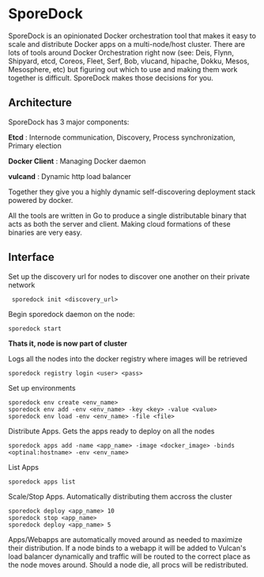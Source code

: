 SporeDock
=========

SporeDock is an opinionated Docker orchestration tool that makes it easy to scale and distribute Docker apps on a multi-node/host cluster. There are lots of tools around Docker Orchestration right now (see: Deis, Flynn, Shipyard, etcd, Coreos, Fleet, Serf, Bob, vlucand, hipache, Dokku, Mesos, Mesosphere, etc) but figuring out which to use and making them work together is difficult. SporeDock makes those decisions for you.


## Architecture

SporeDock has 3 major components:

  **Etcd** : Internode communication, Discovery, Process synchronization, Primary election

  **Docker Client** : Managing Docker daemon

  **vulcand** : Dynamic http load balancer


  Together they give you a highly dynamic self-discovering deployment stack powered by docker.

 All the tools are written in Go to produce a single distributable binary that acts as both the server and client. Making cloud formations of these binaries are very easy.


## Interface

Set up the discovery url for nodes to discover one another on their private network

     sporedock init <discovery_url>

Begin sporedock daemon on the node:

    sporedock start


**Thats it, node is now part of cluster**

Logs all the nodes into the docker registry where images will be retrieved

    sporedock registry login <user> <pass>

Set up environments

    sporedock env create <env_name>
    sporedock env add -env <env_name> -key <key> -value <value>
    sporedock env load -env <env_name> -file <file>


Distribute Apps. Gets the apps ready to deploy on all the nodes

    sporedock apps add -name <app_name> -image <docker_image> -binds <optinal:hostname> -env <env_name>

List Apps

    sporedock apps list

Scale/Stop Apps. Automatically distributing them accross the cluster

    sporedock deploy <app_name> 10
    sporedock stop <app_name>
    sporedock deploy <app_name> 5


Apps/Webapps are automatically moved around as needed to maximize their distribution. If a node binds to a webapp it will be added to Vulcan's load balancer dynamically and traffic will be routed to the correct place as the node moves around. Should a node die, all procs will be redistributed.